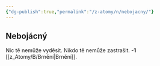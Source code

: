 ```yaml
---
{"dg-publish":true,"permalink":"/z-atomy/n/nebojacny/"}
---
```


## Nebojácný
Nic tě nemůže vyděsit. Nikdo tě nemůže zastrašit. **-1** [[z_Atomy/B/Brnění\|Brnění]].